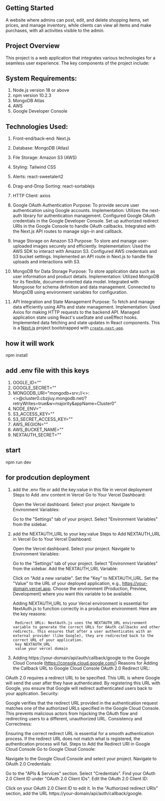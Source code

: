 ## Getting Started
A website where admins can post, edit, and delete shopping items, set prices, and manage inventory, while clients can view all items and make purchases, with all activities visible to the admin.

## Project Overview
This project is a web application that integrates various technologies for a seamless user experience. The key components of the project include:

## System Requirements:
1. Node.js version 18 or above
2. npm version 10.2.3
3. MongoDB Atlas
4. AWS
5. Google Developer Console


## Technologies Used:
1. Front-end/back-end: Next.js
2. Database: MongoDB (Atlas)
3. File Storage: Amazon S3 (AWS)
4. Styling: Tailwind CSS
5. Alerts: react-sweetalert2
6. Drag-and-Drop Sorting: react-sortablejs
7. HTTP Client: axios


1. Google OAuth Authentication
Purpose: To provide secure user authentication using Google accounts.
Implementation:
Utilizes the next-auth library for authentication management.
Configured Google OAuth credentials in the Google Developer Console.
Set up authorized redirect URIs in the Google Console to handle OAuth callbacks.
Integrated with the Next.js API routes to manage sign-in and callback.


2. Image Storage on Amazon S3
Purpose: To store and manage user-uploaded images securely and efficiently.
Implementation:
Used the AWS SDK to interact with Amazon S3.
Configured AWS credentials and S3 bucket settings.
Implemented an API route in Next.js to handle file uploads and interactions with S3.


3. MongoDB for Data Storage
Purpose: To store application data such as user information and product details.
Implementation:
Utilized MongoDB for its flexible, document-oriented data model.
Integrated with Mongoose for schema definition and data management.
Connected to MongoDB using environment variables for configuration.


4. API Integration and State Management
Purpose: To fetch and manage data efficiently using APIs and state management.
Implementation:
Used Axios for making HTTP requests to the backend API.
Managed application state using React's useState and useEffect hooks.
Implemented data fetching and state updates in React components.
This is a [Next.js](https://nextjs.org/) project bootstrapped with [`create-next-app`](https://github.com/vercel/next.js/tree/canary/packages/create-next-app).


## how it will work
npm install

## add .env file with this keys
1. OOGLE_ID=""
2. GOOGLE_SECRET=""
3. MONGODB_URI="mongodb+srv://<>:<>@cluster0.cbzjiuy.mongodb.net/?retryWrites=true&w=majority&appName=Cluster0"
4. NODE_ENV=''
5. S3_ACCESS_KEY=""
6. S3_SECRET_ACCESS_KEY=""
7. AWS_REGION=""
8. AWS_BUCKET_NAME=""
9. NEXTAUTH_SECRET=""

## start
npm run dev


## for prodcution deployment
1. add the .env file or add the key:value in this file in vercel deployment 
    Steps to Add .env content in Vercel
    Go to Your Vercel Dashboard:

    Open the Vercel dashboard.
    Select your project.
    Navigate to Environment Variables:

    Go to the "Settings" tab of your project.
    Select "Environment Variables" from the sidebar.

2. add the NEXTAUTH_URL to your key:value
    Steps to Add NEXTAUTH_URL in Vercel
    Go to Your Vercel Dashboard:

    Open the Vercel dashboard.
    Select your project.
    Navigate to Environment Variables:

    Go to the "Settings" tab of your project.
    Select "Environment Variables" from the sidebar.
    Add the NEXTAUTH_URL Variable:

    Click on "Add a new variable".
    Set the "Key" to NEXTAUTH_URL.
    Set the "Value" to the URL of your deployed application, e.g., https://your-domain.vercel.app.
    Choose the environment (Production, Preview, Development) where you want this variable to be available.
    
    Adding NEXTAUTH_URL to your Vercel environment is essential for NextAuth.js to function correctly in a production environment. Here are the key reasons:

        Redirect URLs: NextAuth.js uses the NEXTAUTH_URL environment variable to generate the correct URLs for OAuth callbacks and other redirects. This ensures that after a user authenticates with an external provider (like Google), they are redirected back to the correct URL of your application.
        key NEXTAUTH_URL 
        value your vercel domain 

3. Adding https://your-domain/api/auth/callback/google to the Google Cloud Console (https://console.cloud.google.com/)
Reasons for Adding the Callback URL to Google Cloud Console
OAuth 2.0 Redirect URL:

OAuth 2.0 requires a redirect URL to be specified. This URL is where Google will send the user after they have authenticated. By registering this URL with Google, you ensure that Google will redirect authenticated users back to your application.
Security:

Google verifies that the redirect URL provided in the authentication request matches one of the authorized URLs specified in the Google Cloud Console. This prevents malicious actors from hijacking the OAuth flow and redirecting users to a different, unauthorized URL.
Consistency and Correctness:

Ensuring the correct redirect URL is essential for a smooth authentication process. If the redirect URL does not match what is registered, the authentication process will fail.
Steps to Add the Redirect URI in Google Cloud Console
Go to Google Cloud Console:

Navigate to the Google Cloud Console and select your project.
Navigate to OAuth 2.0 Credentials:

Go to the "APIs & Services" section.
Select "Credentials".
Find your OAuth 2.0 Client ID under "OAuth 2.0 Client IDs".
Edit the OAuth 2.0 Client ID:

Click on your OAuth 2.0 Client ID to edit it.
In the "Authorized redirect URIs" section, add the URL https://your-domain/api/auth/callback/google.